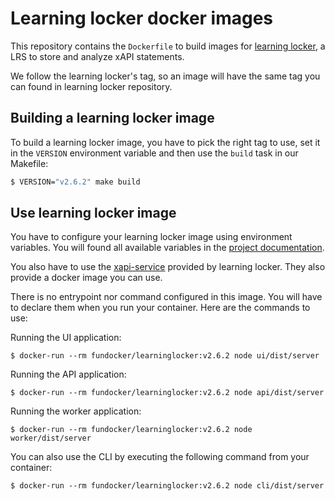 # Learning locker docker images

This repository contains the `Dockerfile` to build images for [learning locker](https://github.com/LearningLocker/learninglocker), a LRS to store and analyze xAPI statements.

We follow the learning locker's tag, so an image will have the same tag you can found in learning locker repository.

## Building a learning locker image

To build a learning locker image, you have to pick the right tag to use, set it in the `VERSION` environment variable and then use the `build` task in our Makefile:

```bash
$ VERSION="v2.6.2" make build
```

## Use learning locker image

You have to configure your learning locker image using environment variables. You will found all available variables in the [project documentation](http://docs.learninglocker.net/guides-configuring/#learning-locker-application).

You also have to use the [xapi-service](https://github.com/LearningLocker/xapi-service) provided by learning locker. They also provide a docker image you can use.

There is no entrypoint nor command configured in this image. You will have to declare them when you run your container. Here are the commands to use:

Running the UI application:

```
$ docker-run --rm fundocker/learninglocker:v2.6.2 node ui/dist/server
```

Running the API application:

```
$ docker-run --rm fundocker/learninglocker:v2.6.2 node api/dist/server
```

Running the worker application:

```
$ docker-run --rm fundocker/learninglocker:v2.6.2 node worker/dist/server
```

You can also use the CLI by executing the following command from your container:

```
$ docker-run --rm fundocker/learninglocker:v2.6.2 node cli/dist/server
```
